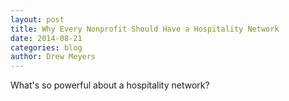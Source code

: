 ```yaml
---
layout: post
title: Why Every Nonprofit Should Have a Hospitality Network
date: 2014-08-21
categories: blog
author: Drew Meyers
---
```


What's so powerful about a hospitality network? 